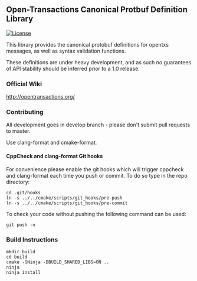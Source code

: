 ## Open-Transactions Canonical Protbuf Definition Library

[![License](http://img.shields.io/:License-MPLv2-yellow.svg)](LICENSE)

This library provides the canonical protobuf definitions for opentxs messages, as well as syntax validation functions.

These definitions are under heavy development, and as such no guarantees of API stability should be inferred prior to a 1.0 release.

### Official Wiki

http://opentransactions.org/

### Contributing

All development goes in develop branch - please don't submit pull requests to
master.

Use clang-format and cmake-format.

#### CppCheck and clang-format Git hooks

For convenience please enable the git hooks which will trigger cppcheck and
clang-format each time you push or commit. To do so type in the repo directory:

    cd .git/hooks
    ln -s ../../cmake/scripts/git_hooks/pre-push
    ln -s ../../cmake/scripts/git_hooks/pre-commit

To check your code without pushing the following command can be used:

    git push -n

### Build Instructions

    mkdir build
    cd build
    cmake -GNinja -DBUILD_SHARED_LIBS=ON ..
    ninja
    ninja install
